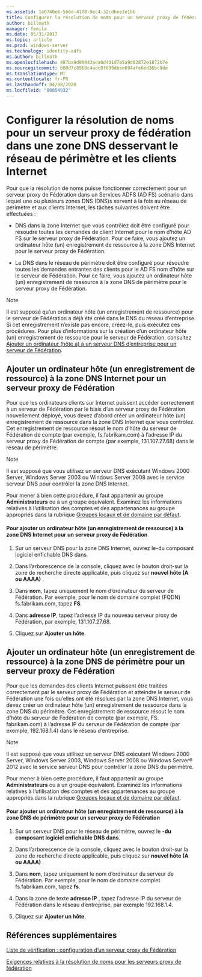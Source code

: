```yaml
---
ms.assetid: 1a6740e6-5b6d-41f8-9ec4-32cdbee3e1bb
title: Configurer la résolution de noms pour un serveur proxy de fédération dans une zone DNS desservant le réseau de périmètre et les clients Internet
author: billmath
manager: femila
ms.date: 05/31/2017
ms.topic: article
ms.prod: windows-server
ms.technology: identity-adfs
ms.author: billmath
ms.openlocfilehash: 487ba9d90043ada0d401d7e5a9d02872e1872b7e
ms.sourcegitcommit: b00d7c8968c4adc8f699dbee694afe6ed36bc9de
ms.translationtype: MT
ms.contentlocale: fr-FR
ms.lasthandoff: 04/08/2020
ms.locfileid: "80854932"
---
```

# <a name="configure-name-resolution-for-a-federation-server-proxy-in-a-dns-zone-that-serves-both-the-perimeter-network-and-internet-clients"></a>Configurer la résolution de noms pour un serveur proxy de fédération dans une zone DNS desservant le réseau de périmètre et les clients Internet


Pour que la résolution de noms puisse fonctionner correctement pour un serveur proxy de Fédération dans un Services ADFS \(AD FS\) scénario dans lequel une ou plusieurs zones DNS \(DNS\)s servent à la fois au réseau de périmètre et aux clients Internet, les tâches suivantes doivent être effectuées :  
  
-   DNS dans la zone Internet que vous contrôlez doit être configuré pour résoudre toutes les demandes de client Internet pour le nom d’hôte AD FS sur le serveur proxy de Fédération. Pour ce faire, vous ajoutez un ordinateur hôte \(un\) enregistrement de ressource à la zone DNS Internet pour le serveur proxy de Fédération.  
  
-   Le DNS dans le réseau de périmètre doit être configuré pour résoudre toutes les demandes entrantes des clients pour le AD FS nom d’hôte sur le serveur de Fédération. Pour ce faire, vous ajoutez un ordinateur hôte \(un\) enregistrement de ressource à la zone DNS de périmètre pour le serveur proxy de Fédération.  
  
> [!NOTE]  
> Il est supposé qu’un ordinateur hôte \(un enregistrement de ressource\) pour le serveur de Fédération a déjà été créé dans le DNS du réseau d’entreprise. Si cet enregistrement n’existe pas encore, créez-le, puis exécutez ces procédures. Pour plus d’informations sur la création d’un ordinateur hôte \(un\) enregistrement de ressource pour le serveur de Fédération, consultez [Ajouter un ordinateur &#40;hôte a&#41; à un serveur DNS d’entreprise pour un serveur de Fédération](Add-a-Host--A--Resource-Record-to-Corporate-DNS-for-a-Federation-Server.md).  
  
## <a name="add-a-host-a-resource-record-to-the-internet-dns-zone-for-a-federation-server-proxy"></a>Ajouter un ordinateur hôte \(un enregistrement de ressource\) à la zone DNS Internet pour un serveur proxy de Fédération  
Pour que les ordinateurs clients sur Internet puissent accéder correctement à un serveur de Fédération par le biais d’un serveur proxy de Fédération nouvellement déployé, vous devez d’abord créer un ordinateur hôte \(un\) enregistrement de ressource dans la zone DNS Internet que vous contrôlez. Cet enregistrement de ressource résout le nom d’hôte du serveur de Fédération de compte \(par exemple, fs.fabrikam.com\) à l’adresse IP du serveur proxy de Fédération de compte \(par exemple, 131.107.27.68\) dans le réseau de périmètre.  
  
> [!NOTE]  
> Il est supposé que vous utilisez un serveur DNS exécutant Windows 2000 Server, Windows Server 2003 ou Windows Server 2008 avec le service serveur DNS pour contrôler la zone DNS Internet.  
  
Pour mener à bien cette procédure, il faut appartenir au groupe **Administrateurs** ou à un groupe équivalent.  Examinez les informations relatives à l’utilisation des comptes et des appartenances au groupe appropriés dans la rubrique [Groupes locaux et de domaine par défaut](https://go.microsoft.com/fwlink/?LinkId=83477).   
  
#### <a name="to-add-a-host-a-resource-record-to-the-internet-dns-zone-for-a-federation-server-proxy"></a>Pour ajouter un ordinateur hôte \(un enregistrement de ressource\) à la zone DNS Internet pour un serveur proxy de Fédération  
  
1.  Sur un serveur DNS pour la zone DNS Internet, ouvrez le\-du composant logiciel enfichable DNS dans.  
  
2.  Dans l’arborescence de la console, cliquez avec le bouton droit\-sur la zone de recherche directe applicable, puis cliquez sur **nouvel hôte \(A ou AAAA\)** .  
  
3.  Dans **nom**, tapez uniquement le nom d’ordinateur du serveur de Fédération. Par exemple, pour le nom de domaine complet \(FQDN\) fs.fabrikam.com, tapez **FS**.  
  
4.  Dans **adresse IP**, tapez l’adresse IP du nouveau serveur proxy de Fédération, par exemple, 131.107.27.68.  
  
5.  Cliquez sur **Ajouter un hôte**.  
  
## <a name="add-a-host-a-resource-record-to-the-perimeter-dns-zone-for-a-federation-server-proxy"></a>Ajouter un ordinateur hôte \(un enregistrement de ressource\) à la zone DNS de périmètre pour un serveur proxy de Fédération  
Pour que les demandes des clients Internet puissent être traitées correctement par le serveur proxy de Fédération et atteindre le serveur de Fédération une fois qu’elles ont été résolues par la zone DNS Internet, vous devez créer un ordinateur hôte \(un\) enregistrement de ressource dans la zone DNS du périmètre. Cet enregistrement de ressource résout le nom d’hôte du serveur de Fédération de compte \(par exemple, FS. fabrikam.com\) à l’adresse IP du serveur de Fédération de compte \(par exemple, 192.168.1.4\) dans le réseau d’entreprise.  
  
> [!NOTE]  
> Il est supposé que vous utilisez un serveur DNS exécutant Windows 2000 Server, Windows Server 2003, Windows Server 2008 ou Windows Server&reg; 2012 avec le service serveur DNS pour contrôler la zone DNS du périmètre.  
  
Pour mener à bien cette procédure, il faut appartenir au groupe **Administrateurs** ou à un groupe équivalent.  Examinez les informations relatives à l’utilisation des comptes et des appartenances au groupe appropriés dans la rubrique [Groupes locaux et de domaine par défaut](https://go.microsoft.com/fwlink/?LinkId=83477).   
  
#### <a name="to-add-a-host-a-resource-record-to-the-perimeter-dns-zone-for-a-federation-server-proxy"></a>Pour ajouter un ordinateur hôte \(un enregistrement de ressource\) à la zone DNS de périmètre pour un serveur proxy de Fédération  
  
1.  Sur un serveur DNS pour le réseau de périmètre, ouvrez le **\-du composant logiciel enfichable DNS dans**.  
  
2.  Dans l’arborescence de la console, cliquez avec le bouton droit\-sur la zone de recherche directe applicable, puis cliquez sur **nouvel hôte \(A ou AAAA\)** .  
  
3.  Dans **nom**, tapez uniquement le nom d’ordinateur du serveur de Fédération. Par exemple, pour le nom de domaine complet fs.fabrikam.com, tapez **fs**.  
  
4.  Dans la zone de texte **adresse IP** , tapez l’adresse IP du serveur de Fédération dans le réseau d’entreprise, par exemple 192.168.1.4.  
  
5.  Cliquez sur **Ajouter un hôte**.  
  
## <a name="additional-references"></a>Références supplémentaires  
[Liste de vérification : configuration d’un serveur proxy de Fédération](Checklist--Setting-Up-a-Federation-Server-Proxy.md)  
  
[Exigences relatives à la résolution de noms pour les serveurs proxy de fédération](https://technet.microsoft.com/library/dd807055.aspx)  
  

